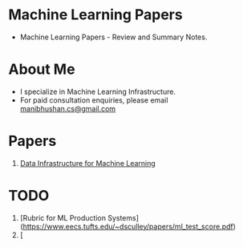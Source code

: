 # Machine Learning Papers
 - Machine Learning Papers - Review and Summary Notes.

# About Me
- I specialize in Machine Learning Infrastructure.
- For paid consultation enquiries, please email manibhushan.cs@gmail.com
 
 # Papers
 1. [Data Infrastructure for Machine Learning](https://drive.google.com/drive/u/1/folders/10p9hVIu7FpLRAG6DTBTxvjCfIq4VfjT_)
 
 
 # TODO
 1. [Rubric for ML Production Systems] (https://www.eecs.tufts.edu/~dsculley/papers/ml_test_score.pdf)
 2. [
 
